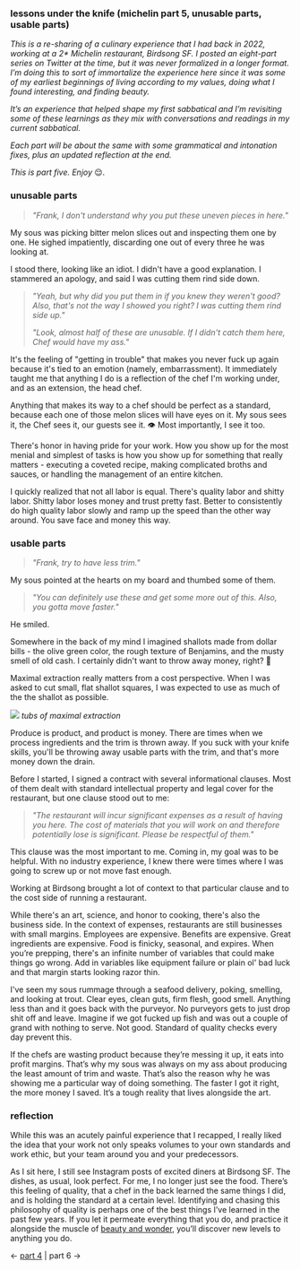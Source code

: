 ### lessons under the knife (michelin part 5, unusable parts, usable parts)

_This is a re-sharing of a culinary experience that I had back in 2022, working at a 2* Michelin restaurant, Birdsong SF. I posted an eight-part series on Twitter at the time, but it was never formalized in a longer format. I’m doing this to sort of immortalize the experience here since it was some of my earliest beginnings of living according to my values, doing what I found interesting, and finding beauty._

_It’s an experience that helped shape my first sabbatical and I’m revisiting some of these learnings as they mix with conversations and readings in my current sabbatical._

_Each part will be about the same with some grammatical and intonation fixes, plus an updated reflection at the end._

_This is part five. Enjoy_ 😌.
### unusable parts

> _"Frank, I don't understand why you put these uneven pieces in here."_

My sous was picking bitter melon slices out and inspecting them one by one. He sighed impatiently, discarding one out of every three he was looking at.

I stood there, looking like an idiot. I didn't have a good explanation. I stammered an apology, and said I was cutting them rind side down.

> _"Yeah, but why did you put them in if you knew they weren't good? Also, that's not the way I showed you right? I was cutting them rind side up."_
> 
> _"Look, almost half of these are unusable. If I didn't catch them here, Chef would have my ass."_

It's the feeling of "getting in trouble" that makes you never fuck up again because it's tied to an emotion (namely, embarrassment). It immediately taught me that anything I do is a reflection of the chef I'm working under, and as an extension, the head chef.

Anything that makes its way to a chef should be perfect as a standard, because each one of those melon slices will have eyes on it. My sous sees it, the Chef sees it, our guests see it. 👁 Most importantly, I see it too.

There's honor in having pride for your work. How you show up for the most menial and simplest of tasks is how you show up for something that really matters - executing a coveted recipe, making complicated broths and sauces, or handling the management of an entire kitchen.

I quickly realized that not all labor is equal. There's quality labor and shitty labor. Shitty labor loses money and trust pretty fast. Better to consistently do high quality labor slowly and ramp up the speed than the other way around. You save face and money this way.
### usable parts

> _"Frank, try to have less trim."_

My sous pointed at the hearts on my board and thumbed some of them.

> _"You can definitely use these and get some more out of this. Also, you gotta move faster."_

He smiled.

Somewhere in the back of my mind I imagined shallots made from dollar bills - the olive green color, the rough texture of Benjamins, and the musty smell of old cash. I certainly didn't want to throw away money, right? 🤣

Maximal extraction really matters from a cost perspective. When I was asked to cut small, flat shallot squares, I was expected to use as much of the the shallot as possible.

![](birdsong-tubs.jpg)
*tubs of maximal extraction*

Produce is product, and product is money. There are times when we process ingredients and the trim is thrown away. If you suck with your knife skills, you'll be throwing away usable parts with the trim, and that's more money down the drain.

Before I started, I signed a contract with several informational clauses. Most of them dealt with standard intellectual property and legal cover for the restaurant, but one clause stood out to me:

> _"The restaurant will incur significant expenses as a result of having you here. The cost of materials that you will work on and therefore potentially lose is significant. Please be respectful of them."_

This clause was the most important to me. Coming in, my goal was to be helpful. With no industry experience, I knew there were times where I was going to screw up or not move fast enough.

Working at Birdsong brought a lot of context to that particular clause and to the cost side of running a restaurant.

While there's an art, science, and honor to cooking, there's also the business side. In the context of expenses, restaurants are still businesses with small margins. Employees are expensive. Benefits are expensive. Great ingredients are expensive. Food is finicky, seasonal, and expires. When you’re prepping, there's an infinite number of variables that could make things go wrong. Add in variables like equipment failure or plain ol' bad luck and that margin starts looking razor thin.

I've seen my sous rummage through a seafood delivery, poking, smelling, and looking at trout. Clear eyes, clean guts, firm flesh, good smell. Anything less than and it goes back with the purveyor. No purveyors gets to just drop shit off and leave. Imagine if we got fucked up fish and was out a couple of grand with nothing to serve. Not good. Standard of quality checks every day prevent this.

If the chefs are wasting product because they’re messing it up, it eats into profit margins. That’s why my sous was always on my ass about producing the least amount of trim and waste. That’s also the reason why he was showing me a particular way of doing something. The faster I got it right, the more money I saved. It’s a tough reality that lives alongside the art.
### reflection

While this was an acutely painful experience that I recapped, I really liked the idea that your work not only speaks volumes to your own standards and work ethic, but your team around you and your predecessors.

As I sit here, I still see Instagram posts of excited diners at Birdsong SF. The dishes, as usual, look perfect. For me, I no longer just see the food. There’s this feeling of quality, that a chef in the back learned the same things I did, and is holding the standard at a certain level. Identifying and chasing this philosophy of quality is perhaps one of the best things I’ve learned in the past few years. If you let it permeate everything that you do, and practice it alongside the muscle of [beauty and wonder](https://www.frank-chen.com/posts/beauty-is-a-muscle), you’ll discover new levels to anything you do.

← [part 4](https://www.frank-chen.com/posts/the-body-keeps-score) | part 6 →
